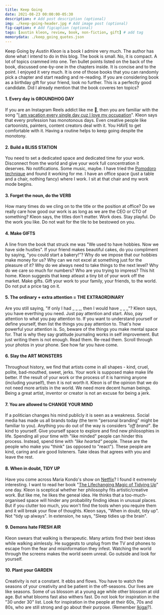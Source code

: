 ```yaml
---
title: Keep Going
date: 2021-08-23 00:00:00-05:30
description: # Add post description (optional)
img: ./keep-going-header.jpg # Add image post (optional)
fig-caption: # Add figcaption (optional)
tags: [austin kleon, review, book, non-fiction, gift] # add tag
memorydata: ./keep_going_quotes.json
---
```


Keep Going by _Austin Kleon_ is a book I admire very much. The author has done what I intend to do in this blog. The book is small. No, it is compact. A lot of topics crammed into one. Ten bullet points listed on the back of the book, discussed one-by-one in the chapters inside. It is concise and to the point. I enjoyed it very much. It is one of those books that you can randomly pick a chapter and start reading and re-reading. If you are considering book as a birthday gift for your friend, look no further. This is a perfectly good candidate. Did I already mention that the book coveres ten topics?

#### 1. Every day is GROUNDHOG DAY
If you are an Instagram Reels addict like me :see_no_evil:, then you are familiar with the song "[I am vacation every single day cuz I love my occupation](https://youtu.be/7zok9co_8E4)". Kleon says that every profession has monotonous days. Even creative people like cartoonists, painters, content creators deal with it. You HAVE to get comfortable with it. Having a routine helps to keep going despite the monotony. 

#### 2. Build a BLISS STATION
You need to set a dedicated space and dedicated time for your work. Disconnect from the world and give your work full concentration it deserves. No notifications. Some music, maybe. I have tried the [Pomodoro technique](https://shows.ivmpodcasts.com/show/the-habit-coach-with-ashdin-doctor/episode/ep-85-pomodoro-technique-I2UcKHuRSaOGZmM5) and found it working for me. I have an office space (just a table and a chair, nothing fancy) where I work. I sit at that chair and my work mode begins. 

#### 3. Forget the noun, do the VERB
How many times do we cling on to the title or the position at office? Do we really care how good our work is as long as we are the CEO or CTO of something? Kleon says, the titles don't matter. Work does. Stay playful. Do the work you like. Do not wait for the tile to be bestowed on you. 

#### 4. Make GIFTS
A line from the book that struck me was "We used to have hobbies. Now we have side hustles". If your friend makes beautiful cakes, do you compliment by saying, "you could start a bakery!"? Why do we impose that our hobbies make money for us? Why can we not excel at something just for the pleasure of it? Why do we always need to take things to the next level? Why do we care so much for numbers? Who are you trying to impress? This hit home. Kleon suggests that keep atleast a tiny bit of your work off the market. Make gifts. Gift your work to your family, your friends, to the world. Do not put a price tag on it. 

#### 5. The ordinary + extra attention = THE EXTRAORDINARY
Are you still saying, "If only I had _ _ _, then I would have _ _ _"? Kleon says, you have everthing you need. Just pay attention and start. Also, pay attention to what you pay attention to. If you want to understand yourself or define yourself, then list the things you pay attention to. That's how powerful your attention is. So, beware of the things you make mental space for. That is why they say gratitude journaling works in self improvement. But just writing them is not enough. Read them. Re-read them. Scroll through your photos in your phone. See how far you have come. 

#### 6. Slay the ART MONSTERS
Throughout history, we find that artists come in all shapes - kind, cruel, polite, bad-mouthed, sweet, jerks. Your work is supposed make make life better. If the result of your work or the process of it is harming anyone (including yourself), then it is not worth it. Kleon is of the opinion that we do not need more artists in the world. We need more decent human beings. Being a great artist, inventor or creator is not an excuse for being a jerk. 

#### 7. You are allowed to CHANGE YOUR MIND
If a politician changes his mind publicly it is seen as a weakness. Social media has made us all brands today (the term "personal branding" might be familiar to you). Anything you do out of the way is considers _"off brand"_. Be kind to yourself. Give yourself space to explore and find new philosophies in life. Spending all your time with "like minded" people can hinder this process. Instead, spend time with _"like hearted"_ people. These are the people who make you "think" (as opposed to "react"). These people are kind, caring and are good listeners. Take ideas that agrees with you and leave the rest. 

#### 8. When in doubt, TIDY UP
Have you come across Maria Kondo's show on [Netflix](https://www.netflix.com/in/title/80209379)? I found it extremely interesting. I want to read her book "[The Lifechanging Magic of Tidying Up](https://www.goodreads.com/book/show/22318578-the-life-changing-magic-of-tidying-up)" one day. Kleon is sceptical whether her philosophy fits artistic/creative work. But like me, he likes the geneal idea. He thinks that a too-much-organised space will hinder any probability finding ideas in unusual places. But if you clutter too much, you won't find the tools when you require them and it will break your flow of thoughts. Kleon says, "When in doubt, tidy up". Not "tidy up always". In extension, he says, "Sleep tidies up the brain".

#### 9. Demons hate FRESH AIR
Kleon swears that walking is therapeutic. Many artists find their best ideas while walking aimlessly. He suggests to unplug from the TV and phones to escape from the fear and misinformation they infest. Watching the world through the screens makes the world seem unreal. Go outside and look for yourself. 

#### 10. Plant your GARDEN
Creativity is not a constant. It ebbs and flows. You have to watch the seasons of your creativity and be patient in the off-seasons. Our lives are like seasons. Some of us blossom at a young age while other blossom at old age. But what blooms fast also withers fast. Do not look for inspiration in the "30 under 30" list. Look for inspiration in the people at their 60s, 70s and 80s, who are still strong and go about their purpose. (Remember [Ikigai](/ikigai/)?). 